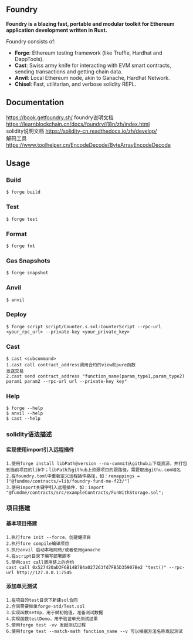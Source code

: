 ## Foundry

**Foundry is a blazing fast, portable and modular toolkit for Ethereum application development written in Rust.**

Foundry consists of:

-   **Forge**: Ethereum testing framework (like Truffle, Hardhat and DappTools).
-   **Cast**: Swiss army knife for interacting with EVM smart contracts, sending transactions and getting chain data.
-   **Anvil**: Local Ethereum node, akin to Ganache, Hardhat Network.
-   **Chisel**: Fast, utilitarian, and verbose solidity REPL.

## Documentation

https://book.getfoundry.sh/
foundry说明文档 https://learnblockchain.cn/docs/foundry/i18n/zh/index.html  
solidity说明文档 https://solidity-cn.readthedocs.io/zh/develop/  
解码工具 https://www.toolhelper.cn/EncodeDecode/ByteArrayEncodeDecode
## Usage

### Build

```shell
$ forge build
```

### Test

```shell
$ forge test
```

### Format

```shell
$ forge fmt
```

### Gas Snapshots

```shell
$ forge snapshot
```

### Anvil

```shell
$ anvil
```

### Deploy

```shell
$ forge script script/Counter.s.sol:CounterScript --rpc-url <your_rpc_url> --private-key <your_private_key>
```

### Cast

```shell
$ cast <subcommand>
1.cast call contract_address调用合约的view和pure函数
发送交易
2.cast send contract_address "function_name(param_type1,param_type2) param1 param2 --rpc-url url --private-key key"
```



### Help

```shell
$ forge --help
$ anvil --help
$ cast --help
```
### solidity语法描述
#### 实现使用import引入远程插件
```shell
1.使用forge install libPath@version --no-commit从github上下载资源，并打包到当前项目的lib中；libPath为github上资源项目的跟路径，需要取出githu.com域名
2.在foundry.toml中重新定义远程插件路径，如：remappings = ["@fundme/contracts/=lib/foundry-fund-me-f23/"]
3.使用import关键字引入远程插件，如：import "@fundme/contracts/src/exampleContracts/FunWithStorage.sol";
```

### 项目搭建
#### 基本项目搭建
```shell
1.执行fore init --force，创建健项目
2.执行fore compile编译项目
3.执行anvil 启动本地网络/或者使用ganache
4.在script目录下编写部署脚本
5.使用cast call调用链上的合约
cast call 0x527420aD3F6B14B7B4a027263fd7FB5D35907Be2 "test()" --rpc-url http://127.0.0.1:7545
```
#### 添加单元测试
```shell
1.在项目的test目录下新建sol合同
2.合同需要继承forge-std/Test.sol
3.实现函数setUp，用于赋初始值，准备测试数据
4.实现函数testDemo，用于验证单元测试结果
5.使用forge test -vv 发起测试过程
6.使用forge test --match-math function_name --v 可以根据方法名称发起测试
```